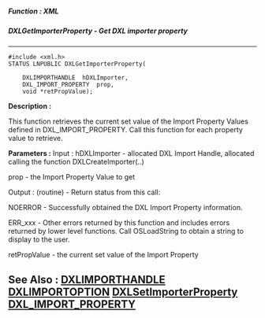 ##### Function : XML
##### DXLGetImporterProperty - Get DXL importer property
---
```
#include <xml.h>
STATUS LNPUBLIC DXLGetImporterProperty(

	DXLIMPORTHANDLE  hDXLImporter,
	DXL_IMPORT_PROPERTY  prop,
	void *retPropValue);
```
**Description :**

This function retrieves the current set value of the Import Property Values 
defined in DXL_IMPORT_PROPERTY.   Call this function for each property value to 
retrieve.

**Parameters :**
Input :
hDXLImporter  -  allocated DXL Import Handle, allocated calling the function DXLCreateImporter(..)

prop  -  the Import Property Value to get

Output :
(routine)  -  Return status from this call: 

NOERROR - Successfully obtained the DXL Import Property information.

ERR_xxx - Other errors returned by this function and includes errors returned by lower level functions. Call OSLoadString to obtain a string to display to the user.


retPropValue  -  the current set value of the Import Property



**See Also :**
[DXLIMPORTHANDLE](/domino-c-api-docs/reference/Data/DXLIMPORTHANDLE)
[DXLIMPORTOPTION](/domino-c-api-docs/reference/Data/DXLIMPORTOPTION)
[DXLSetImporterProperty](/domino-c-api-docs/reference/Func/DXLSetImporterProperty)
[DXL_IMPORT_PROPERTY](/domino-c-api-docs/reference/Data/DXL_IMPORT_PROPERTY)
---
